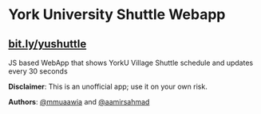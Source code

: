 # York University Shuttle Webapp
## [bit.ly/yushuttle](http://bit.ly/yushuttle)
JS based WebApp that shows YorkU Village Shuttle schedule and updates every 30 seconds

**Disclaimer**: This is an unofficial app; use it on your own risk.

**Authors**: [@mmuaawia](https://github.com/mmuaawia) and [@aamirsahmad](https://github.com/aamirsahmad)

